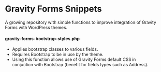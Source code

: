 Gravity Forms Snippets
==========================

A growing repository with simple functions to improve integration of Gravity Forms with WordPress themes.

#### gravity-forms-bootstrap-styles.php 
- Applies bootstrap classes to various fields.
- Requires Bootstrap to be in use by the theme.
- Using this function allows use of Gravity Forms default CSS in conjuction with Bootstrap (benefit for fields types such as Address).
